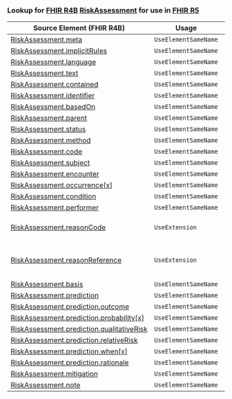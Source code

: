 ### Lookup for [FHIR R4B](https://hl7.org/fhir/R4B/) [RiskAssessment](https://hl7.org/fhir/R4B/RiskAssessment.html) for use in [FHIR R5](https://hl7.org/fhir/R5/)

| Source Element (FHIR R4B) | Usage | Target |
| -------------- | ----- | ------ |
| [RiskAssessment.meta](https://hl7.org/fhir/R4B/RiskAssessment.html#resource) | `UseElementSameName` | [RiskAssessment.meta](https://hl7.org/fhir/R5/RiskAssessment.html#resource) |
| [RiskAssessment.implicitRules](https://hl7.org/fhir/R4B/RiskAssessment.html#resource) | `UseElementSameName` | [RiskAssessment.implicitRules](https://hl7.org/fhir/R5/RiskAssessment.html#resource) |
| [RiskAssessment.language](https://hl7.org/fhir/R4B/RiskAssessment.html#resource) | `UseElementSameName` | [RiskAssessment.language](https://hl7.org/fhir/R5/RiskAssessment.html#resource) |
| [RiskAssessment.text](https://hl7.org/fhir/R4B/RiskAssessment.html#resource) | `UseElementSameName` | [RiskAssessment.text](https://hl7.org/fhir/R5/RiskAssessment.html#resource) |
| [RiskAssessment.contained](https://hl7.org/fhir/R4B/RiskAssessment.html#resource) | `UseElementSameName` | [RiskAssessment.contained](https://hl7.org/fhir/R5/RiskAssessment.html#resource) |
| [RiskAssessment.identifier](https://hl7.org/fhir/R4B/RiskAssessment.html#resource) | `UseElementSameName` | [RiskAssessment.identifier](https://hl7.org/fhir/R5/RiskAssessment.html#resource) |
| [RiskAssessment.basedOn](https://hl7.org/fhir/R4B/RiskAssessment.html#resource) | `UseElementSameName` | [RiskAssessment.basedOn](https://hl7.org/fhir/R5/RiskAssessment.html#resource) |
| [RiskAssessment.parent](https://hl7.org/fhir/R4B/RiskAssessment.html#resource) | `UseElementSameName` | [RiskAssessment.parent](https://hl7.org/fhir/R5/RiskAssessment.html#resource) |
| [RiskAssessment.status](https://hl7.org/fhir/R4B/RiskAssessment.html#resource) | `UseElementSameName` | [RiskAssessment.status](https://hl7.org/fhir/R5/RiskAssessment.html#resource) |
| [RiskAssessment.method](https://hl7.org/fhir/R4B/RiskAssessment.html#resource) | `UseElementSameName` | [RiskAssessment.method](https://hl7.org/fhir/R5/RiskAssessment.html#resource) |
| [RiskAssessment.code](https://hl7.org/fhir/R4B/RiskAssessment.html#resource) | `UseElementSameName` | [RiskAssessment.code](https://hl7.org/fhir/R5/RiskAssessment.html#resource) |
| [RiskAssessment.subject](https://hl7.org/fhir/R4B/RiskAssessment.html#resource) | `UseElementSameName` | [RiskAssessment.subject](https://hl7.org/fhir/R5/RiskAssessment.html#resource) |
| [RiskAssessment.encounter](https://hl7.org/fhir/R4B/RiskAssessment.html#resource) | `UseElementSameName` | [RiskAssessment.encounter](https://hl7.org/fhir/R5/RiskAssessment.html#resource) |
| [RiskAssessment.occurrence[x]](https://hl7.org/fhir/R4B/RiskAssessment.html#resource) | `UseElementSameName` | [RiskAssessment.occurrence[x]](https://hl7.org/fhir/R5/RiskAssessment.html#resource) |
| [RiskAssessment.condition](https://hl7.org/fhir/R4B/RiskAssessment.html#resource) | `UseElementSameName` | [RiskAssessment.condition](https://hl7.org/fhir/R5/RiskAssessment.html#resource) |
| [RiskAssessment.performer](https://hl7.org/fhir/R4B/RiskAssessment.html#resource) | `UseElementSameName` | [RiskAssessment.performer](https://hl7.org/fhir/R5/RiskAssessment.html#resource) |
| [RiskAssessment.reasonCode](https://hl7.org/fhir/R4B/RiskAssessment.html#resource) | `UseExtension` | [http://hl7.org/fhir/4.3/StructureDefinition/extension-RiskAssessment.reasonCode](StructureDefinition-ext-R4B-RiskAssessment.reasonCode.html) |
| [RiskAssessment.reasonReference](https://hl7.org/fhir/R4B/RiskAssessment.html#resource) | `UseExtension` | [http://hl7.org/fhir/4.3/StructureDefinition/extension-RiskAssessment.reasonReference](StructureDefinition-ext-R4B-RiskAssessment.reasonReference.html) |
| [RiskAssessment.basis](https://hl7.org/fhir/R4B/RiskAssessment.html#resource) | `UseElementSameName` | [RiskAssessment.basis](https://hl7.org/fhir/R5/RiskAssessment.html#resource) |
| [RiskAssessment.prediction](https://hl7.org/fhir/R4B/RiskAssessment.html#resource) | `UseElementSameName` | [RiskAssessment.prediction](https://hl7.org/fhir/R5/RiskAssessment.html#resource) |
| [RiskAssessment.prediction.outcome](https://hl7.org/fhir/R4B/RiskAssessment.html#resource) | `UseElementSameName` | [RiskAssessment.prediction.outcome](https://hl7.org/fhir/R5/RiskAssessment.html#resource) |
| [RiskAssessment.prediction.probability[x]](https://hl7.org/fhir/R4B/RiskAssessment.html#resource) | `UseElementSameName` | [RiskAssessment.prediction.probability[x]](https://hl7.org/fhir/R5/RiskAssessment.html#resource) |
| [RiskAssessment.prediction.qualitativeRisk](https://hl7.org/fhir/R4B/RiskAssessment.html#resource) | `UseElementSameName` | [RiskAssessment.prediction.qualitativeRisk](https://hl7.org/fhir/R5/RiskAssessment.html#resource) |
| [RiskAssessment.prediction.relativeRisk](https://hl7.org/fhir/R4B/RiskAssessment.html#resource) | `UseElementSameName` | [RiskAssessment.prediction.relativeRisk](https://hl7.org/fhir/R5/RiskAssessment.html#resource) |
| [RiskAssessment.prediction.when[x]](https://hl7.org/fhir/R4B/RiskAssessment.html#resource) | `UseElementSameName` | [RiskAssessment.prediction.when[x]](https://hl7.org/fhir/R5/RiskAssessment.html#resource) |
| [RiskAssessment.prediction.rationale](https://hl7.org/fhir/R4B/RiskAssessment.html#resource) | `UseElementSameName` | [RiskAssessment.prediction.rationale](https://hl7.org/fhir/R5/RiskAssessment.html#resource) |
| [RiskAssessment.mitigation](https://hl7.org/fhir/R4B/RiskAssessment.html#resource) | `UseElementSameName` | [RiskAssessment.mitigation](https://hl7.org/fhir/R5/RiskAssessment.html#resource) |
| [RiskAssessment.note](https://hl7.org/fhir/R4B/RiskAssessment.html#resource) | `UseElementSameName` | [RiskAssessment.note](https://hl7.org/fhir/R5/RiskAssessment.html#resource) |
